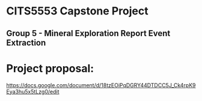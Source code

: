 # CITS5553 Capstone Project
## Group 5 - Mineral Exploration Report Event Extraction

# Project proposal: 
https://docs.google.com/document/d/18tzEOiPqDGRY44DTDCC5J_Ck4rpK9Eya3hu5x5tLzg0/edit
